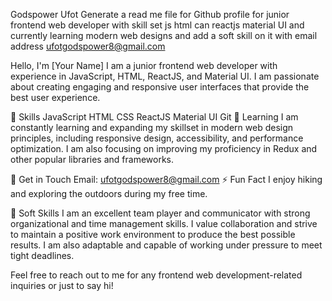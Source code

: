 





Godspower Ufot
Generate a read me file for Github profile for junior frontend  web developer with skill set js html can reactjs material UI and currently learning modern web designs and add a soft skill on it with email address ufotgodspower8@gmail.com

Hello, I'm [Your Name]
I am a junior frontend web developer with experience in JavaScript, HTML, ReactJS, and Material UI. I am passionate about creating engaging and responsive user interfaces that provide the best user experience.

🚀 Skills
JavaScript
HTML
CSS
ReactJS
Material UI
Git
🌱 Learning
I am constantly learning and expanding my skillset in modern web design principles, including responsive design, accessibility, and performance optimization. I am also focusing on improving my proficiency in Redux and other popular libraries and frameworks.

💬 Get in Touch
Email: ufotgodspower8@gmail.com
⚡ Fun Fact
I enjoy hiking and exploring the outdoors during my free time.

🤝 Soft Skills
I am an excellent team player and communicator with strong organizational and time management skills. I value collaboration and strive to maintain a positive work environment to produce the best possible results. I am also adaptable and capable of working under pressure to meet tight deadlines.

Feel free to reach out to me for any frontend web development-related inquiries or just to say hi!
